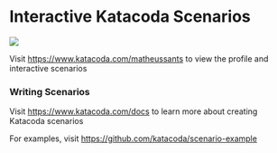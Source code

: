 # Interactive Katacoda Scenarios

[![](http://shields.katacoda.com/katacoda/matheussants/count.svg)](https://www.katacoda.com/matheussants "Get your profile on Katacoda.com")

Visit https://www.katacoda.com/matheussants to view the profile and interactive scenarios

### Writing Scenarios
Visit https://www.katacoda.com/docs to learn more about creating Katacoda scenarios

For examples, visit https://github.com/katacoda/scenario-example
